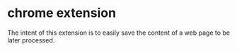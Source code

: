 # chrome extension

The intent of this extension is to easily save the content of a web page to be later processed.

